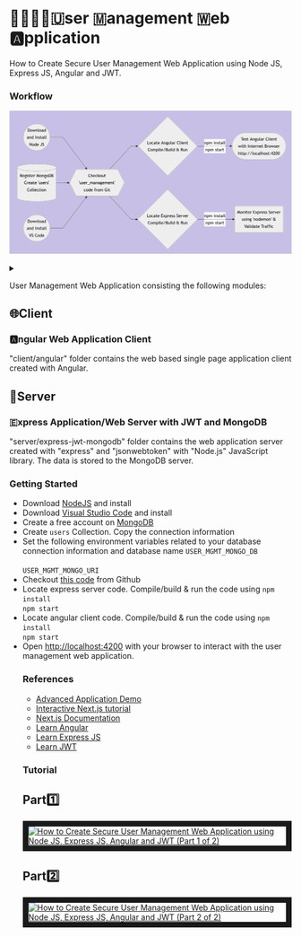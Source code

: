 
# 👨‍👩‍👧‍👦🇺ser 🇲anagement 🇼eb 🅰️pplication
How to Create Secure User Management Web Application using Node JS, Express JS, Angular and JWT.

### Workflow

  

![Alt text](wf.png)

  

<details>

<summary></summary>

  

```mermaid

graph LR

A((Download<br/>and Install<br/>Node JS)) --> D

B[(Register MongoDB<br/>Create 'users'<br/>Collection)] --> D

C((Download<br/>and Install<br/>VS Code)) -->

D{{Checkout<br/>'user_management'<br/>code from Git}} -->

E{Locate Angular Client<br/>Compile/Build & Run} -- npm install<br/>npm start --> F([Test Angular Client<br/>with Internet Browser<br/>http://localhost:4200])

D --> G{Locate Express Server<br/>Compile/Build & Run} -- npm install<br/>npm start --> H(Monitor Express Server<br/>using 'nodemon' &<br/>Validate Traffic)

```

</details>

  

User Management Web Application consisting the following modules:

## 🌐Client
### 🅰️ngular Web Application Client
"client/angular" folder contains the web based single page application client created with Angular.

## 📡Server
### 🇪xpress Application/Web Server with JWT and MongoDB
"server/express-jwt-mongodb" folder contains the web application server created with "express" and "jsonwebtoken" with "Node.js" JavaScript library. The data is stored to the MongoDB server.

### Getting Started
<ul>
<li>Download <a  href="https://nodejs.org/en/download">NodeJS</a> and install</li>
<li>Download <a  href="https://code.visualstudio.com/download">Visual Studio Code</a> and install</li>
<li>Create a free account on <a href="https://account.mongodb.com" target="_new">MongoDB</a></li>
<li>Create <code>users</code> Collection.  Copy the connection information</li>
<li>Set the following environment variables related to your database connection information and database name <code>USER_MGMT_MONGO_DB<br/>
USER_MGMT_MONGO_URI</code></li>
<li>Checkout <a  href="https://github.com/lalumastan/user_management.git">this code</a> from Github</li>
<li>Locate express server code.  Compile/build & run the code using <code>npm install<br/>npm start</code></li>
<li>Locate angular client code.  Compile/build & run the code using <code>npm install<br/>npm start</code></li>
<li>Open <a  href="http://localhost:4200" target="_new">http://localhost:4200</a> with your browser to interact with the user management web application.</li>

### References
<ul>
<li><a  href="https://icsdiscover.great-site.net/?site=aw" target="_new">Advanced Application Demo</a></li>
<li><a  href="https://nextjs.org/learn" target="_new">Interactive Next.js tutorial</a></li>
<li><a  href="https://nextjs.org/docs" target="_new">Next.js Documentation</a></li>
<li><a  href="https://www.w3schools.com/angular/" target="_new">Learn Angular</a></li>
<li><a  href="https://www.geeksforgeeks.org/express-js/" target="_new">Learn Express JS</a></li>
<li><a  href="https://www.geeksforgeeks.org/jwt-authentication-with-node-js/" target="_new">Learn JWT</a></li>
</ul>

  

### Tutorial
## Part1️⃣
<a  href="http://www.youtube.com/watch?feature=player_embedded&v=otwKiGrtgg4"  target="_blank"><img  src="http://img.youtube.com/vi/otwKiGrtgg4/0.jpg"  alt="How to Create Secure User Management Web Application using Node JS, Express JS, Angular and JWT (Part 1 of 2)" width="240"  height="180"  border="10"  /></a>

## Part2️⃣
<a  href="http://www.youtube.com/watch?feature=player_embedded&v=ydGckmdI-p0"  target="_blank"><img  src="http://img.youtube.com/vi/ydGckmdI-p0/0.jpg"  alt="How to Create Secure User Management Web Application using Node JS, Express JS, Angular and JWT (Part 2 of 2)" width="240"  height="180"  border="10"  /></a>
